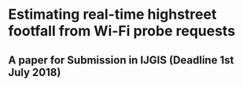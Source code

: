 # Estimating real-time highstreet  footfall from Wi-Fi probe requests
## A paper for Submission in IJGIS (Deadline 1st July 2018)
